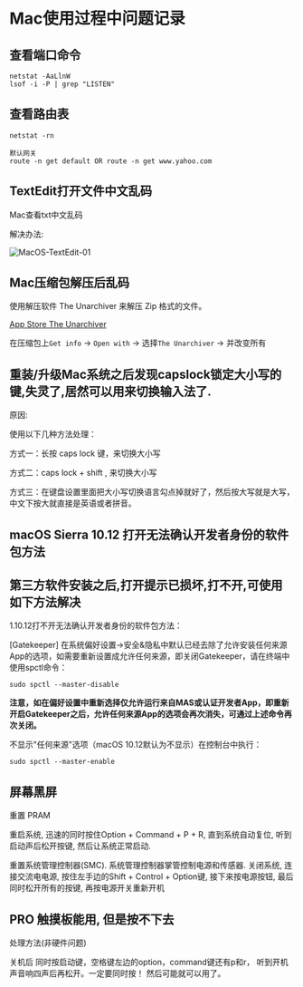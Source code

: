 # Mac使用过程中问题记录

## 查看端口命令

    netstat -AaLlnW
    lsof -i -P | grep "LISTEN"

## 查看路由表

    netstat -rn

    默认网关
    route -n get default OR route -n get www.yahoo.com

## TextEdit打开文件中文乱码

Mac查看txt中文乱码

解决办法:

![MacOS-TextEdit-01](http://oi480zo5x.bkt.clouddn.com/MacOS-TextEdit-01.png)

## Mac压缩包解压后乱码

使用解压软件 The Unarchiver 来解压 Zip 格式的文件。

[App Store The Unarchiver](
https://itunes.apple.com/app/the-unarchiver/id425424353?mt=12&amp;ls=1)

在压缩包上`Get info` -> `Open with` -> 选择`The Unarchiver` -> 并改变所有

## 重装/升级Mac系统之后发现capslock锁定大小写的键,失灵了,居然可以用来切换输入法了.

原因:

使用以下几种方法处理：

方式一：长按 caps lock 键，来切换大小写

方式二：caps lock + shift , 来切换大小写

方式三：在键盘设置里面把大小写切换语言勾点掉就好了，然后按大写就是大写，中文下按大就直接是英语或者拼音。

## macOS Sierra 10.12 打开无法确认开发者身份的软件包方法

## 第三方软件安装之后,打开提示已损坏,打不开,可使用如下方法解决

1.10.12打不开无法确认开发者身份的软件包方法：

[Gatekeeper] 在系统偏好设置->安全&隐私中默认已经去除了允许安装任何来源App的选项，如需要重新设置成允许任何来源，即关闭Gatekeeper，请在终端中使用spctl命令：

    sudo spctl --master-disable

**注意，如在偏好设置中重新选择仅允许运行来自MAS或认证开发者App，即重新开启Gatekeeper之后，允许任何来源App的选项会再次消失，可通过上述命令再次关闭。**

不显示"任何来源"选项（macOS 10.12默认为不显示）在控制台中执行：

    sudo spctl --master-enable

## 屏幕黑屏

重置 PRAM

重启系统, 迅速的同时按住Option + Command + P + R, 直到系统自动复位, 听到启动声后松开按键, 然后让系统正常启动.

重置系统管理控制器(SMC). 系统管理控制器掌管控制电源和传感器. 关闭系统, 连接交流电电源, 按住左手边的Shift + Control + Option键, 接下来按电源按钮, 最后同时松开所有的按键, 再按电源开关重新开机

## PRO 触摸板能用, 但是按不下去

处理方法(非硬件问题)

关机后
同时按启动键，空格键左边的option，command键还有p和r，
听到开机声音响四声后再松开。一定要同时按！
然后可能就可以用了。

